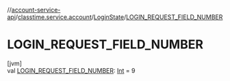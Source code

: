 //[account-service-api](../../../index.md)/[classtime.service.account](../index.md)/[LoginState](index.md)/[LOGIN_REQUEST_FIELD_NUMBER](-l-o-g-i-n_-r-e-q-u-e-s-t_-f-i-e-l-d_-n-u-m-b-e-r.md)

# LOGIN_REQUEST_FIELD_NUMBER

[jvm]\
val [LOGIN_REQUEST_FIELD_NUMBER](-l-o-g-i-n_-r-e-q-u-e-s-t_-f-i-e-l-d_-n-u-m-b-e-r.md): [Int](https://kotlinlang.org/api/latest/jvm/stdlib/kotlin/-int/index.html) = 9
